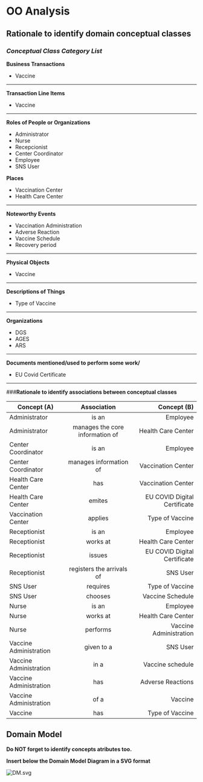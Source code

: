 # OO Analysis #

## Rationale to identify domain conceptual classes ##

### _Conceptual Class Category List_ ###

**Business Transactions**

* Vaccine

---

**Transaction Line Items**

* Vaccine

---

**Roles of People or Organizations**

* Administrator
* Nurse
* Recepcionist
* Center Coordinator
* Employee
* SNS User

**Places**

* Vaccination Center
* Health Care Center

---

**Noteworthy Events**

* Vaccination Administration
* Adverse Reaction
* Vaccine Schedule
* Recovery period

---


**Physical Objects**

* Vaccine

---


**Descriptions of Things**

*  Type of Vaccine


---


**Organizations**

* DGS
* AGES
* ARS

---

**Documents mentioned/used to perform some work/**

* EU Covid Certificate
---



###**Rationale to identify associations between conceptual classes**

| Concept (A) 		|  Association   	|  Concept (B) |
|----------	   		|:-------------:		|------:       |
|Administrator|is an|Employee|
|Administrator|manages the core information of|Health Care Center   |
|Center Coordinator|is an|Employee|
|Center Coordinator|manages information of|Vaccination Center|
|Health Care Center|has|Vaccination Center|
|Health Care Center|emites|EU COVID Digital Certificate|
|Vaccination Center|applies|Type of Vaccine|
|Receptionist|is an|Employee|
|Receptionist|works at|Health Care Center|
|Receptionist|issues|EU COVID Digital Certificate|
|Receptionist|registers the arrivals of|SNS User|
|SNS User|requires|Type of Vaccine|
|SNS User|chooses|Vaccine Schedule|
|Nurse|is an|Employee
|Nurse|works at|Health Care Center
|Nurse|performs|Vaccine Administration|
|Vaccine Administration| given to a|SNS User
|Vaccine Administration| in a |Vaccine schedule|
|Vaccine Administration|has|Adverse Reactions|
|Vaccine Administration|of a|Vaccine|
|Vaccine|has|Type of Vaccine|






## Domain Model

**Do NOT forget to identify concepts atributes too.**

**Insert below the Domain Model Diagram in a SVG format**

![DM.svg](D:\DEMO\DOMAINMODELSPRINTA.svg)



